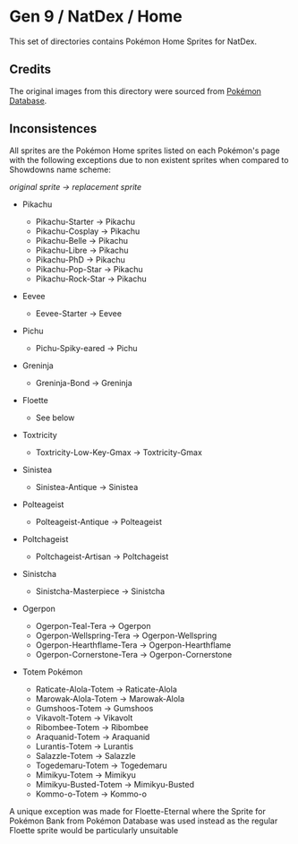 # Gen 9 / NatDex / Home
This set of directories contains Pokémon Home Sprites for NatDex.
## Credits
The original images from this directory were sourced from [Pokémon Database](https://pokemondb.net/sprites). 

## Inconsistences
All sprites are the Pokémon Home sprites listed on each Pokémon's page with the following exceptions due to non existent sprites when compared to Showdowns name scheme:

*original sprite -> replacement sprite*
- Pikachu
	- Pikachu-Starter -> Pikachu
	- Pikachu-Cosplay -> Pikachu
	- Pikachu-Belle -> Pikachu
	- Pikachu-Libre -> Pikachu
	- Pikachu-PhD -> Pikachu
	- Pikachu-Pop-Star -> Pikachu
	- Pikachu-Rock-Star -> Pikachu
- Eevee
	- Eevee-Starter -> Eevee
- Pichu
	- Pichu-Spiky-eared -> Pichu
- Greninja
	- Greninja-Bond -> Greninja
- Floette
	- See below
- Toxtricity
	- Toxtricity-Low-Key-Gmax -> Toxtricity-Gmax
- Sinistea
	- Sinistea-Antique -> Sinistea
- Polteageist
	- Polteageist-Antique -> Polteageist
- Poltchageist
	- Poltchageist-Artisan -> Poltchageist
- Sinistcha
	- Sinistcha-Masterpiece -> Sinistcha
- Ogerpon
	- Ogerpon-Teal-Tera -> Ogerpon
	- Ogerpon-Wellspring-Tera -> Ogerpon-Wellspring
	- Ogerpon-Hearthflame-Tera -> Ogerpon-Hearthflame
	- Ogerpon-Cornerstone-Tera -> Ogerpon-Cornerstone

- Totem Pokémon
	- Raticate-Alola-Totem -> Raticate-Alola
	- Marowak-Alola-Totem -> Marowak-Alola
	- Gumshoos-Totem -> Gumshoos
	- Vikavolt-Totem -> Vikavolt
	- Ribombee-Totem -> Ribombee
	- Araquanid-Totem -> Araquanid
	- Lurantis-Totem -> Lurantis
	- Salazzle-Totem -> Salazzle
	- Togedemaru-Totem -> Togedemaru
	- Mimikyu-Totem -> Mimikyu
	- Mimikyu-Busted-Totem -> Mimikyu-Busted
	- Kommo-o-Totem -> Kommo-o


A unique exception was made for Floette-Eternal where the Sprite for Pokémon Bank from Pokémon Database was used instead as the regular Floette sprite would be particularly unsuitable